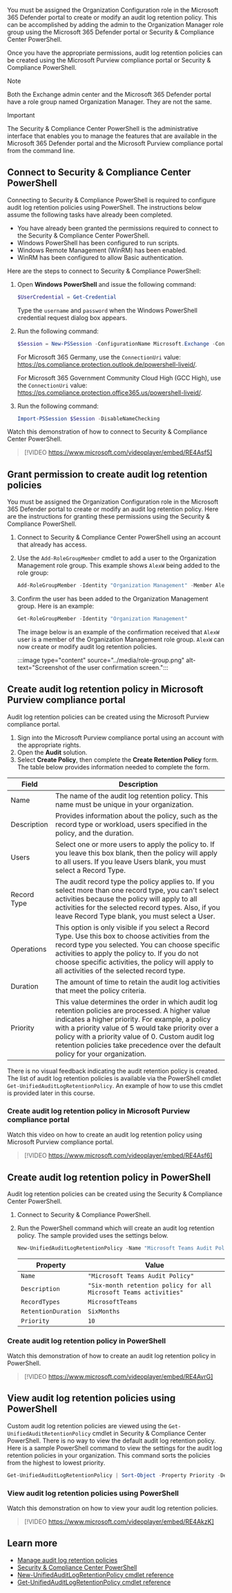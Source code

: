 You must be assigned the Organization Configuration role in the Microsoft 365 Defender portal to create or modify an audit log retention policy. This can be accomplished by adding the admin to the Organization Manager role group using the Microsoft 365 Defender portal or Security & Compliance Center PowerShell.

Once you have the appropriate permissions, audit log retention policies can be created using the Microsoft Purview compliance portal or Security & Compliance PowerShell.

> [!NOTE]
> Both the Exchange admin center and the Microsoft 365 Defender portal have a role group named Organization Manager. They are not the same.

> [!Important]
> The Security & Compliance Center PowerShell is the administrative interface that enables you to manage the features that are available in the Microsoft 365 Defender portal and the Microsoft Purview compliance portal from the command line.

## Connect to Security & Compliance Center PowerShell

Connecting to Security & Compliance PowerShell is required to configure audit log retention policies using PowerShell. The instructions below assume the following tasks have already been completed.

- You have already been granted the permissions required to connect to the Security & Compliance Center PowerShell.
- Windows PowerShell has been configured to run scripts.
- Windows Remote Management (WinRM) has been enabled.
- WinRM has been configured to allow Basic authentication.

Here are the steps to connect to Security & Compliance PowerShell:

1. Open **Windows PowerShell** and issue the following command:

    ```PowerShell
    $UserCredential = Get-Credential
    ```

    Type the `username` and `password` when the Windows PowerShell credential request dialog box appears.

1. Run the following command:

    ```PowerShell
    $Session = New-PSSession -ConfigurationName Microsoft.Exchange -ConnectionUri https://ps.compliance.protection.outlook.com/powershell-liveid/ -Credential $UserCredential -Authentication Basic -AllowRedirection
    ```

    For Microsoft 365 Germany, use the `ConnectionUri` value: <https://ps.compliance.protection.outlook.de/powershell-liveid/>.

    For Microsoft 365 Government Community Cloud High (GCC High), use the `ConnectionUri` value: <https://ps.compliance.protection.office365.us/powershell-liveid/>.

1. Run the following command:

    ```PowerShell
    Import-PSSession $Session -DisableNameChecking
    ```

Watch this demonstration of how to connect to Security & Compliance Center PowerShell.

>
> [!VIDEO https://www.microsoft.com/videoplayer/embed/RE4Asf5]

## Grant permission to create audit log retention policies

You must be assigned the Organization Configuration role in the Microsoft 365 Defender portal to create or modify an audit log retention policy. Here are the instructions for granting these permissions using the Security & Compliance PowerShell.

1. Connect to Security & Compliance Center PowerShell using an account that already has access.
1. Use the `Add-RoleGroupMember` cmdlet to add a user to the Organization Management role group. This example shows `AlexW` being added to the role group:

    ```PowerShell
    Add-RoleGroupMember -Identity "Organization Management" -Member AlexW
    ```

1. Confirm the user has been added to the Organization Management group. Here is an example:

    ```PowerShell
    Get-RoleGroupMember -Identity "Organization Management"
    ```

    The image below is an example of the confirmation received that `AlexW` user is a member of the Organization Management role group. `AlexW` can now create or modify audit log retention policies.

    :::image type="content" source="../media/role-group.png" alt-text="Screenshot of the user confirmation screen.":::

## Create audit log retention policy in Microsoft Purview compliance portal

Audit log retention policies can be created using the Microsoft Purview compliance portal.

1. Sign into the Microsoft Purview compliance portal using an account with the appropriate rights.
2. Open the **Audit** solution.
3. Select **Create Policy**, then complete the **Create Retention Policy** form. The table below provides information needed to complete the form.

|  Field |  Description |
|---|---|
|  Name | The name of the audit log retention policy. This name must be unique in your organization.  |
|  Description | Provides information about the policy, such as the record type or workload, users specified in the policy, and the duration.  |
|  Users | Select one or more users to apply the policy to. If you leave this box blank, then the policy will apply to all users. If you leave Users blank, you must select a Record Type.  |
|  Record Type | The audit record type the policy applies to. If you select more than one record type, you can't select activities because the policy will apply to all activities for the selected record types. Also, if you leave Record Type blank, you must select a User.  |
|   Operations| This option is only visible if you select a Record Type. Use this box to choose activities from the record type you selected. You can choose specific activities to apply the policy to. If you do not choose specific activities, the policy will apply to all activities of the selected record type.  |
|  Duration | The amount of time to retain the audit log activities that meet the policy criteria.|
| Priority  | This value determines the order in which audit log retention policies are processed. A higher value indicates a higher priority. For example, a policy with a priority value of 5 would take priority over a policy with a priority value of 0. Custom audit log retention policies take precedence over the default policy for your organization.  |

There is no visual feedback indicating the audit retention policy is created. The list of audit log retention policies is available via the PowerShell cmdlet `Get-UnifiedAuditLogRetentionPolicy`. An example of how to use this cmdlet is provided later in this course.

### Create audit log retention policy in Microsoft Purview compliance portal

Watch this video on how to create an audit log retention policy using Microsoft Purview compliance portal.
>
> [!VIDEO https://www.microsoft.com/videoplayer/embed/RE4Asf6]

## Create audit log retention policy in PowerShell

Audit log retention policies can be created using the Security & Compliance Center PowerShell.

1. Connect to Security & Compliance PowerShell.
2. Run the PowerShell command which will create an audit log retention policy. The sample provided uses the settings below.

    ```PowerShell
    New-UnifiedAuditLogRetentionPolicy -Name "Microsoft Teams Audit Policy" -Description "Six-month retention policy for all Microsoft Teams activities" -RecordTypes MicrosoftTeams -RetentionDuration SixMonths -Priority 10
    ```

    |  Property | Value  |
    |---|---|
    |  `Name` |  `"Microsoft Teams Audit Policy"` |
    |  `Description` | `"Six-month retention policy for all Microsoft Teams activities"`  |
    |  `RecordTypes` | `MicrosoftTeams`  |
    |  `RetentionDuration` | `SixMonths`  |
    |  `Priority` | `10`  |

### Create audit log retention policy in PowerShell

Watch this demonstration of how to create an audit log retention policy in PowerShell.
>
> [!VIDEO https://www.microsoft.com/videoplayer/embed/RE4AvrG]

## View audit log retention policies using PowerShell

Custom audit log retention policies are viewed using the `Get-UnifiedAuditRetentionPolicy` cmdlet in Security & Compliance Center PowerShell. There is no way to view the default audit log retention policy. Here is a sample PowerShell command to view the settings for the audit log retention policies in your organization. This command sorts the policies from the highest to lowest priority.

```PowerShell
Get-UnifiedAuditLogRetentionPolicy | Sort-Object -Property Priority -Descending | FL Priority,Name,Description,RecordTypes,Operations,UserIds,RetentionDuration 
```

### View audit log retention policies using PowerShell

Watch this demonstration on how to view your audit log retention policies.
>
> [!VIDEO https://www.microsoft.com/videoplayer/embed/RE4AkzK]

## Learn more

- [Manage audit log retention policies](/microsoft-365/compliance/audit-log-retention-policies?azure-portal=true)
- [Security & Compliance Center PowerShell](/powershell/exchange/office-365-scc/office-365-scc-powershell?azure-portal=true)
- [New-UnifiedAuditLogRetentionPolicy cmdlet reference](/powershell/module/exchange/new-unifiedauditlogretentionpolicy?azure-portal=true)
- [Get-UnifiedAuditLogRetentionPolicy cmdlet reference](/powershell/module/exchange/policy-and-compliance-audit/get-unifiedauditlogretentionpolicy?azure-portal=true)
